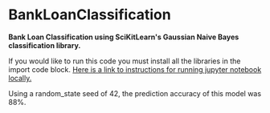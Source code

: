 # BankLoanClassification
**Bank Loan Classification using SciKitLearn's Gaussian Naive Bayes classification library.**

If you would like to run this code you must install all the libraries in the import code block. [Here is a link to instructions for running jupyter notebook locally.](https://jupyter-notebook-beginner-guide.readthedocs.io/en/latest/execute.html)

Using a random_state seed of 42, the prediction accuracy of this model was 88%.
